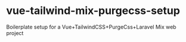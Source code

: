 # vue-tailwind-mix-purgecss-setup
Boilerplate setup for a Vue+TailwindCSS+PurgeCss+Laravel Mix web project
